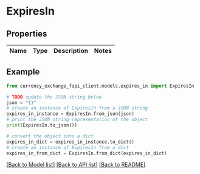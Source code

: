 # ExpiresIn


## Properties

Name | Type | Description | Notes
------------ | ------------- | ------------- | -------------

## Example

```python
from currency_exchange_fapi_client.models.expires_in import ExpiresIn

# TODO update the JSON string below
json = "{}"
# create an instance of ExpiresIn from a JSON string
expires_in_instance = ExpiresIn.from_json(json)
# print the JSON string representation of the object
print(ExpiresIn.to_json())

# convert the object into a dict
expires_in_dict = expires_in_instance.to_dict()
# create an instance of ExpiresIn from a dict
expires_in_from_dict = ExpiresIn.from_dict(expires_in_dict)
```
[[Back to Model list]](../README.md#documentation-for-models) [[Back to API list]](../README.md#documentation-for-api-endpoints) [[Back to README]](../README.md)


